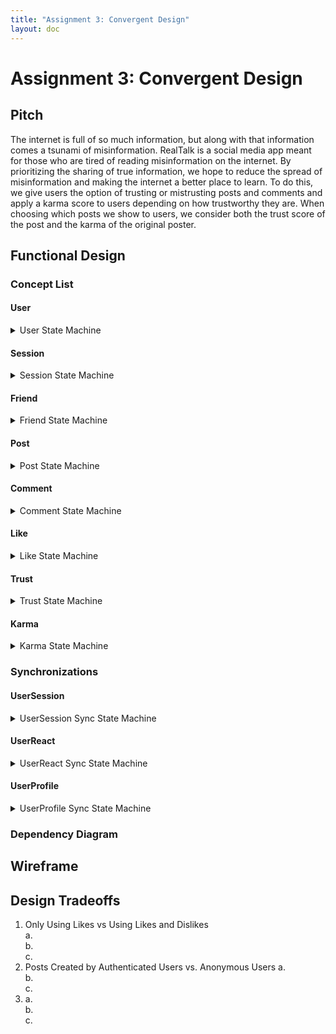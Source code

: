 ```yaml
---
title: "Assignment 3: Convergent Design"
layout: doc
---
```


# Assignment 3: Convergent Design

## Pitch
The internet is full of so much information, but along with that information comes a tsunami of misinformation. RealTalk is a social media app meant for those who are tired of reading misinformation on the internet. By prioritizing the sharing of true information, we hope to reduce the spread of misinformation and making the internet a better place to learn. To do this, we give users the option of trusting or mistrusting posts and comments and apply a karma score to users depending on how trustworthy they are. When choosing which posts we show to users, we consider both the trust score of the post and the karma of the original poster. 

## Functional Design

### Concept List

#### User
<details>
<summary>User State Machine</summary>  

>**concept** User
>
>**purpose** authenticate a partipicant of RealTalk
>
>**state**
>>registered: set User  
>>username, password: registered -> one String
>
>**actions**
>>register(n, p: String, out u: User)
>>>u not in registered  
>>>registered += u  
>>>u.username := n  
>>>u.passowrd := p  
>
>>authenticate(n, p: String, out u: User)
>>>u in registered  
>>>u.username = n and u.password = p  
>
>**operational principle**
>>after register(n, p, u), u in registered and u.username = n and u.password = p
</details>

#### Session
<details>
<summary>Session State Machine</summary>

>**concept** Session \[User]
>
>**purpose** authenticate users for an extended period of time
>
>**state**
>>active: set Session  
>>curUser: active -> one User
>
>**actions**
>>start(u: User, out s: Session)
>>>s not in active  
>>>active += s  
>>>s.curUser = u
>
>>end(s: Session)
>>>s in active  
>>>active -= s
>
>>getUser(s: Session, out u: User)
>>>s in active  
>>>u := s.curUser
>
>**operational principle**
>>after start(u, s) until end(s, u), getUser(s, u') results in u = u'
</details>

#### Friend
<details>
<summary>Friend State Machine</summary>  

>**concept** Friend \[User]
>
>**purpose** increase connections between others
>
>**state**
>>friends: User -> set User
>
>**actions**
>>friend(u1, u2: User)
>>>u1.friends += u2  
>>>u2.friends += u1  
>
>>unfriend(u1, u2: User)
>>>when u2 in u1.friends  
>>>u1.friends -= u2  
>>>when u1 in u2.friends  
>>>u2.friends -= u1  
>
>>areFriends(u1, u2: User, out b: Boolean)
>>>when u2 in u1.friends or u1 in u2.friends  
>>>b := True  
>>>otherwise  
>>>b := False  
>
>**operational principle**
>>after friend(u1, u2) until unfriend(u1, u2), u2 in u1.friends and u1 in u2.friends 
</details>

#### Post
<details>
<summary>Post State Machine</summary>  

>**concept** post \[User, Post, Content]
>
>**purpose** share content with others
>
>**state**
>>posts: User -> set Post  
>>content: Post -> Content
>
>**actions**
>>post(u: User, p: Post, c: Content)
>>>p.content := c  
>>>u.posts += p  
>  
>>unpost(u: User, p: Post)
>>>when p in u.posts
>>>u.posts -= p  
>>>forget content of p  
>
>**operational principle**
>>after post(u, p, c) until unpost(u, p), p in u.posts
</details>

#### Comment
<details>
<summary>Comment State Machine</summary>  

>**concept** Comment \[Target, User, Content]
>
>**purpose** react to other content
>
>**state**
>>comments: Target -> set Content
>>author: Content -> one User
>
>**actions**
>>comment(t: Target, u: User, c: Content)  
>>>t.comments += c  
>>>store u as author c is from  
>  
>>uncomment(t: Target, u: User, c: Content)  
>>>when the author of c is u  
>>>t.comments -= c  
>>>forget author of c  
>
>**operational principle**
>>after comment(t, u, c) until uncomment(u, c), c in t.comments and u is author of c
</details>

#### Like
<details>
<summary>Like State Machine</summary>  

>**concept** Like \[Target, User]
>
>**purpose** show approval or disapproval of information
>
>**state**
>>likes, dislikes: Target -> set User  
>
>**actions**
>>like(t: Target, u: User)  
>>>t.likes += u  
>  
>>dislike(t: Target, u: User)  
>>>t.dislikes += u  
>  
>>neutralize(t: Target, u: User)
>>>when u in t.likes  
>>>t.likes -= u  
>>>when u in t.dislikes  
>>>t.dislikes -= u  
>
>**operational principle**
>>after like(t, u) until dislike(t, u) or neutralize(t, u), u in t.likes  
>>after dislike(t, u) until like(t, u) or neutralize(t, u), u in t.dislikes
</details>

#### Trust
<details>
<summary>Trust State Machine</summary>  

>**concept** Trust \[Target, User]
>
>**purpose** show agreement or disagreement with the truthfulness of information
>
>**state**
>>trusts, mistrusts: Target -> set User  
>
>**actions**
>>trust(t: Target, u: User)  
>>>t.trusts += u  
>  
>>mistrust(t: Target, u: User)  
>>>t.mistrusts += u  
>  
>>neutralize(t: Target, u: User)
>>>when u in t.trusts  
>>>t.trusts -= u  
>>>when u in t.mistrusts  
>>>t.mistrusts -= u  
>
>**operational principle**
>>after trust(t, u) until mistrust(t, u) or neutralize(t, u), u in t.trusts  
>>after mistrust(t, u) until trust(t, u) or neutralize(t, u), u in t.mistrusts
</details>

#### Karma
<details>
<summary>Karma State Machine</summary>  

>**concept** Karma \[User]
>
>**purpose** show how truthful a user is
>
>**state**
>>karma: User -> one Integer
>
>**actions**
>>increase(u: User)
>>>when u in karma  
>>>u.karma := u.karma + 1  
>>>when u not in karma  
>>>u.karma := 1  
>
>>decrease(u: User)
>>>when u in karma  
>>>u.karma := u.karma - 1  
>>>when u not in karma  
>>>u.karma := -1  
>
>**operational principle**
>>after increase(u) until increase(u) or decrease(u), u.karma is 1 more than before  
>>after decrease(u) until increase(u) or decrease(u), u.karma is 1 less than before
</details>

### Synchronizations

#### UserSession
<details>
<summary>UserSession Sync State Machine</summary>  

>**concept** UserSession
>>include User  
>>include Session \[User.User]
>
>>sync register(username, password: String, out user: User)
>>>User.register(username, password, user)
>
>>sync login(username, password: String, out user: User, out s: Session)
>>>when User.authenticate(username, password, user)  
>>>Session.start(user, s)
>
>>sync authenticate(s: Session, u: User)
>>>Session.getUser(s, u)
>
>>sync logout(s: Session)
>>>Session.end(s)
</details>

#### UserReact
<details>
<summary>UserReact Sync State Machine</summary>  

>**concept** UserReact
>>include User  
>>include Target  
>>include Content  
>>include Comment \[Target.Target, User.User, Content.Content]  
>>include Like \[Target.Target, User.User]  
>>include Trust \[Target.Target, User.User]  
>
>>sync comment(u: User, t: Target, c: Content)
>>>Comment.comment(t, u, c)
>
>>sync uncomment(u: User, t: Target, c: Content)
>>>Comment.uncomment(t, u, c)
>
>>sync like(u: User, t: Target)
>>>Like.neutralize(t, u)  
>>>Like.like(t, u)
>
>>sync dislike(u: User, t: Target)
>>>Like.neutralize(t, u)  
>>>Like.dislike(t, u)
>
>>sync neutralLike(u: User, t: Target)
>>>Like.neutralize(t, u)
>
>>sync trust(u: User, t: Target)
>>>Trust.neutralize(t, u)  
>>>Trust.trust(t, u)
>
>>sync mistrust(u: User, t: Target)
>>>Trust.neutralize(t, u)
>>>Trust.mistrust(t, u)
>
>>sync neutralTrust(u: User, t: Target)
>>>Trust.neutralize(t, u)
</details>

#### UserProfile
<details>
<summary>UserProfile Sync State Machine</summary>  

>**concept** UserProfile
>include User  
>include Friend \[User.User]  
>include Karma \[User.User]  
>
>>sync friend(u1, u2: User)
>>>Friend.friend(u1, u2)
>
>>sync unfriend(u1, u2: User)
>>>Friend.unfriend(u1, u2)
>
>>sync areFriends(u1, u2: User, out b: Boolean)
>>>b := Friend.areFriends(u1, u2)
</details>

### Dependency Diagram

## Wireframe

## Design Tradeoffs

1. Only Using Likes vs Using Likes and Dislikes  
    a.  
    b.  
    c.  
2.  Posts Created by Authenticated Users vs. Anonymous Users
    a.  
    b.  
    c.  
3.  
    a.  
    b.  
    c.  